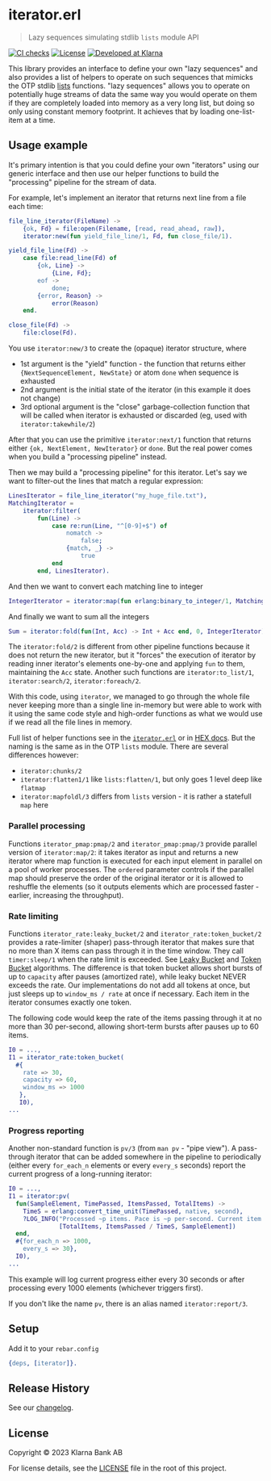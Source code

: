 # iterator.erl
> Lazy sequences simulating stdlib `lists` module API

[![CI checks](https://github.com/klarna-incubator/iterator-erl/actions/workflows/ci.yml/badge.svg)](https://github.com/klarna-incubator/iterator-erl/actions/workflows/ci.yml)
[![License][license-image]][license-url]
[![Developed at Klarna][klarna-image]][klarna-url]


This library provides an interface to define your own "lazy sequences" and also provides a list of
helpers to operate on such sequences that mimicks the OTP stdlib [lists](https://www.erlang.org/doc/man/lists)
functions.
"lazy sequences" allows you to operate on potentially huge streams of data the same way you would
operate on them if they are completely loaded into memory as a very long list, but doing so only
using constant memory footprint. It achieves that by loading one-list-item at a time.

## Usage example

It's primary intention is that you could define your own "iterators" using our generic interface
and then use our helper functions to build the "processing" pipeline for the stream of data.

For example, let's implement an iterator that returns next line from a file each time:

```erlang
file_line_iterator(FileName) ->
    {ok, Fd} = file:open(Filename, [read, read_ahead, raw]),
    iterator:new(fun yield_file_line/1, Fd, fun close_file/1).

yield_file_line(Fd) ->
    case file:read_line(Fd) of
        {ok, Line} ->
            {Line, Fd};
        eof ->
            done;
        {error, Reason} ->
            error(Reason)
    end.

close_file(Fd) ->
    file:close(Fd).
```

You use `iterator:new/3` to create the (opaque) iterator structure, where

* 1st argument is the "yield" function - the function that returns either
  `{NextSequenceElement, NewState}` or atom `done` when sequence is exhausted
* 2nd argument is the initial state of the iterator (in this example it does not change)
* 3rd optional argument is the "close" garbage-collection function that will be called when
  iterator is exhausted or discarded (eg, used with `iterator:takewhile/2`)

After that you can use the primitive `iterator:next/1` function that returns either
`{ok, NextElement, NewIterator}` or `done`. But the real power comes when you build
a "processing pipeline" instead.

Then we may build a "processing pipeline" for this iterator. Let's say we want to filter-out the
lines that match a regular expression:

```erlang
LinesIterator = file_line_iterator("my_huge_file.txt"),
MatchingIterator =
    iterator:filter(
        fun(Line) ->
            case re:run(Line, "^[0-9]+$") of
                nomatch ->
                    false;
                {match, _} ->
                    true
            end
        end, LinesIterator).
```

And then we want to convert each matching line to integer

```erlang
IntegerIterator = iterator:map(fun erlang:binary_to_integer/1, MatchingIterator).
```

And finally we want to sum all the integers

```erlang
Sum = iterator:fold(fun(Int, Acc) -> Int + Acc end, 0, IntegerIterator).
```

The `iterator:fold/2` is different from other pipeline functions because it does not return
the new iterator, but it "forces" the execution of iterator by reading inner iterator's elements
one-by-one and applying `fun` to them, maintaining the `Acc` state.
Another such functions are `iterator:to_list/1`, `iterator:search/2`, `iterator:foreach/2`.

With this code, using `iterator`, we managed to go through the whole file never keeping more than
a single line in-memory but were able to work with it using the same code style and high-order
functions as what we would use if we read all the file lines in memory.

Full list of helper functions see in the [`iterator.erl`](src/iterator.erl) or in
[HEX docs](https://hexdocs.pm/iterator/iterator.html). But the naming is the same as in the
OTP `lists` module. There are several differences however:

* `iterator:chunks/2`
* `iterator:flatten1/1` like `lists:flatten/1`, but only goes 1 level deep like `flatmap`
* `iterator:mapfoldl/3` differs from `lists` version - it is rather a statefull `map` here

### Parallel processing

Functions `iterator_pmap:pmap/2` and `iterator_pmap:pmap/3` provide parallel version
of `iterator:map/2`: it takes iterator as input and returns a new iterator where map function
is executed for each input element in parallel on a pool of worker processes.
The `ordered` parameter controls if the parallel map should preserve the order of the original
iterator or it is allowed to reshuffle the elements (so it outputs elements which are processed
faster - earlier, increasing the throughput).

### Rate limiting

Functions `iterator_rate:leaky_bucket/2` and `iterator_rate:token_bucket/2` provides a
rate-limiter (shaper) pass-through iterator that makes sure that no more than X items can pass
through it in the time window. They call `timer:sleep/1` when the rate limit is exceeded.
See [Leaky Bucket](https://en.wikipedia.org/wiki/Leaky_bucket) and
[Token Bucket](https://en.wikipedia.org/wiki/Token_bucket) algorithms.
The difference is that token bucket allows short bursts of up to `capacity` after pauses
(amortized rate), while leaky bucket NEVER exceeds the rate.
Our implementations do not add all tokens at once, but just sleeps up to `window_ms / rate` at
once if necessary. Each item in the iterator consumes exactly one token.

The following code would keep the rate of the items passing through it at no more than
30 per-second, allowing short-term bursts after pauses up to 60 items.

```erlang
I0 = ...,
I1 = iterator_rate:token_bucket(
  #{
    rate => 30,
    capacity => 60,
    window_ms => 1000
   },
   I0),
...

```

### Progress reporting

Another non-standard function is `pv/3` (from `man pv` - "pipe view"). A pass-through iterator
that can be added somewhere in the pipeline to periodically (either every `for_each_n` elements
or every `every_s` seconds) report the current progress of a long-running iterator:

```erlang
I0 = ...,
I1 = iterator:pv(
  fun(SampleElement, TimePassed, ItemsPassed, TotalItems) ->
    TimeS = erlang:convert_time_unit(TimePassed, native, second),
    ?LOG_INFO("Processed ~p items. Pace is ~p per-second. Current item: ~p",
              [TotalItems, ItemsPassed / TimeS, SampleElement])
  end,
  #{for_each_n => 1000,
    every_s => 30},
  I0),
...
```
This example will log current progress either every 30 seconds or after processing every 1000
elements (whichever triggers first).

If you don't like the name `pv`, there is an alias named `iterator:report/3`.

## Setup

Add it to your `rebar.config`

```erlang
{deps, [iterator]}.
```

## Release History

See our [changelog](CHANGELOG.md).

## License

Copyright © 2023 Klarna Bank AB

For license details, see the [LICENSE](LICENSE) file in the root of this project.


<!-- Markdown link & img dfn's -->
[ci-image]: https://img.shields.io/badge/build-passing-brightgreen?style=flat-square
[ci-url]: https://github.com/klarna-incubator/TODO
[license-image]: https://img.shields.io/badge/license-Apache%202-blue?style=flat-square
[license-url]: http://www.apache.org/licenses/LICENSE-2.0
[klarna-image]: https://img.shields.io/badge/%20-Developed%20at%20Klarna-black?style=flat-square&labelColor=ffb3c7&logo=klarna&logoColor=black
[klarna-url]: https://klarna.github.io
